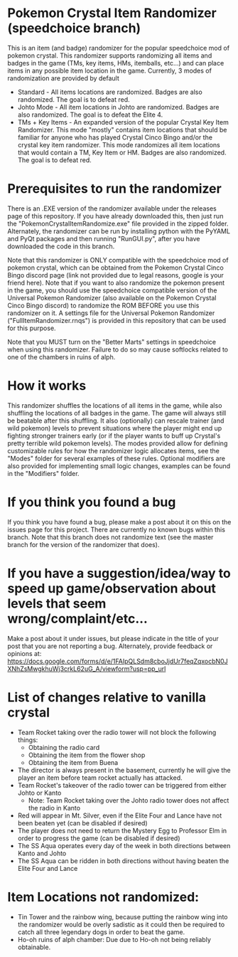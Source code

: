 # Pokemon Crystal Item Randomizer (speedchoice branch)
This is an item (and badge) randomizer for the popular speedchoice mod of pokemon crystal. This randomizer supports randomizing all items and badges in the game (TMs, key items, HMs, itemballs, etc...) and can place items in any possible item location in the game. Currently, 3 modes of randomization are provided by default
  * Standard - All items locations are randomized. Badges are also randomized. The goal is to defeat red.
  * Johto Mode - All item locations in Johto are randomized. Badges are also randomized. The goal is to defeat the Elite 4.
  * TMs + Key Items - An expanded version of the popular Crystal Key Item Randomizer. This mode "mostly" contains item locations that should be familiar for anyone who has played Crystal Cinco Bingo and/or the crystal key item randomizer. This mode randomizes all item locations that would contain a TM, Key Item or HM. Badges are also randomized. The goal is to defeat red.

# Prerequisites to run the randomizer
There is an .EXE version of the randomizer available under the releases page of this repository. If you have already downloaded this, then just run the "PokemonCrystalItemRandomize.exe" file provided in the zipped folder.
Alternately, the randomizer can be run by installing python with the PyYAML and PyQt packages and then running "RunGUI.py", after you have downloaded the code in this branch.

Note that this randomizer is ONLY compatible with the speedchoice mod of pokemon crystal, which can be obtained from the Pokemon Crystal Cinco Bingo discord page (link not provided due to legal reasons, google is your friend here). Note that if you want to also randomize the pokemon present in the game, you should use the speedchoice compatible version of the Universal Pokemon Randomizer (also available on the Pokemon Crystal Cinco Bingo discord) to randomize the ROM BEFORE you use this randomizer on it. A settings file for the Universal Pokemon Randomizer ("FullItemRandomizer.rnqs") is provided in this repository that can be used for this purpose.

Note that you MUST turn on the "Better Marts" settings in speedchoice when using this randomizer. Failure to do so may cause softlocks related to one of the chambers in ruins of alph.

# How it works
This randomizer shuffles the locations of all items in the game, while also shuffling the locations of all badges in the game. The game will always still be beatable after this shuffling. It also (optionally) can rescale trainer (and wild pokemon) levels to prevent situations where the player might end up fighting stronger trainers early (or if the player wants to buff up Crystal's pretty terrible wild pokemon levels). The modes provided allow for defining customizable rules for how the randomizer logic allocates items, see the "Modes" folder for several examples of these rules. Optional modifiers are also provided for implementing small logic changes, examples can be found in the "Modifiers" folder.

# If you think you found a bug
If you think you have found a bug, please make a post about it on this on the issues page for this project. There are currently no known bugs within this branch. Note that this branch does not randomize text (see the master branch for the version of the randomizer that does).

# If you have a suggestion/idea/way to speed up game/observation about levels that seem wrong/complaint/etc...
Make a post about it under issues, but please indicate in the title of your post that you are not reporting a bug. Alternately, provide feedback or opinions at: https://docs.google.com/forms/d/e/1FAIpQLSdm8cboJjdUr7feqZqxocbN0JXNhZsMwgkhuWj3crkL62uG_A/viewform?usp=pp_url

# List of changes relative to vanilla crystal
  * Team Rocket taking over the radio tower will not block the following things:
    * Obtaining the radio card
    * Obtaining the item from the flower shop
    * Obtaining the item from Buena
  * The director is always present in the basement, currently he will give the player an item before team rocket actually has attacked.
  * Team Rocket's takeover of the radio tower can be triggered from either Johto or Kanto
    * Note: Team Rocket taking over the Johto radio tower does not affect the radio in Kanto
  * Red will appear in Mt. Silver, even if the Elite Four and Lance have not been beaten yet (can be disabled if desired)
  * The player does not need to return the Mystery Egg to Professor Elm in order to progress the game (can be disabled if desired)
  * The SS Aqua operates every day of the week in both directions between Kanto and Johto
  * The SS Aqua can be ridden in both directions without having beaten the Elite Four and Lance
# Item Locations not randomized:
  * Tin Tower and the rainbow wing, because putting the rainbow wing into the randomizer would be overly sadistic as it could then be required to catch all three legendary dogs in order  to beat the game.
  * Ho-oh ruins of alph chamber: Due due to Ho-oh not being reliably obtainable.
